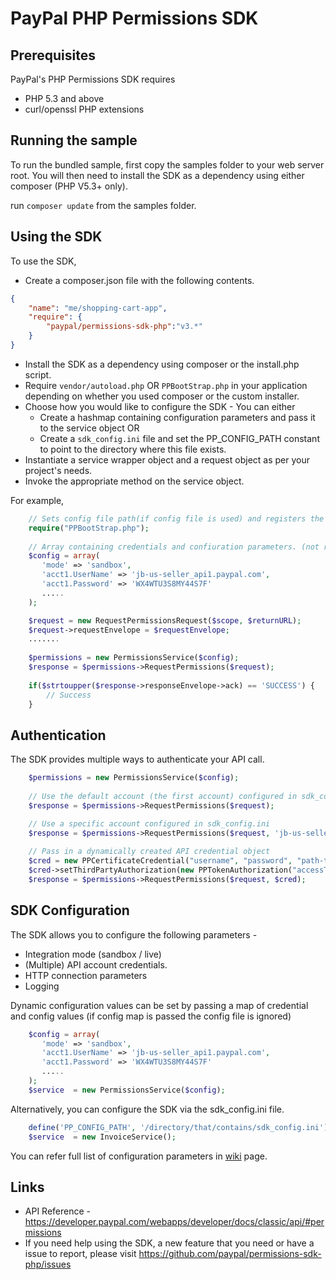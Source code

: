 
# PayPal PHP Permissions SDK


## Prerequisites

PayPal's PHP Permissions SDK requires 

   * PHP 5.3 and above 
   * curl/openssl PHP extensions 


## Running the sample

To run the bundled sample, first copy the samples folder to your web server root. You will then need to install the SDK as a dependency using either composer (PHP V5.3+ only).


run `composer update` from the samples folder.

## Using the SDK


To use the SDK,

   * Create a composer.json file with the following contents.
```json
{
    "name": "me/shopping-cart-app",
    "require": {
        "paypal/permissions-sdk-php":"v3.*"
    }
}
```

   * Install the SDK as a dependency using composer or the install.php script. 
   * Require `vendor/autoload.php` OR `PPBootStrap.php` in your application depending on whether you used composer or the custom installer.
   * Choose how you would like to configure the SDK - You can either
	  * Create a hashmap containing configuration parameters and pass it to the service object OR
      * Create a `sdk_config.ini` file and set the PP_CONFIG_PATH constant to point to the directory where this file exists.
   * Instantiate a service wrapper object and a request object as per your project's needs.
   * Invoke the appropriate method on the service object.

For example,

```php
	// Sets config file path(if config file is used) and registers the classloader
    require("PPBootStrap.php");
	
	// Array containing credentials and confiuration parameters. (not required if config file is used)
	$config = array(
       'mode' => 'sandbox',
       'acct1.UserName' => 'jb-us-seller_api1.paypal.com',
       'acct1.Password' => 'WX4WTU3S8MY44S7F'
       .....
    );

    $request = new RequestPermissionsRequest($scope, $returnURL);
	$request->requestEnvelope = $requestEnvelope;
	.......
	
	$permissions = new PermissionsService($config);
	$response = $permissions->RequestPermissions($request);
	
	if($strtoupper($response->responseEnvelope->ack) == 'SUCCESS') {
		// Success
	}
 ```
  
## Authentication

The SDK provides multiple ways to authenticate your API call.

```php
	$permissions = new PermissionsService($config);
	
	// Use the default account (the first account) configured in sdk_config.ini
	$response = $permissions->RequestPermissions($request);	

	// Use a specific account configured in sdk_config.ini
	$response = $permissions->RequestPermissions($request, 'jb-us-seller_api1.paypal.com');	
	 
	// Pass in a dynamically created API credential object
    $cred = new PPCertificateCredential("username", "password", "path-to-pem-file");
    $cred->setThirdPartyAuthorization(new PPTokenAuthorization("accessToken", "tokenSecret"));
	$response = $permissions->RequestPermissions($request, $cred);	
 ``` 
  
## SDK Configuration


The SDK allows you to configure the following parameters - 

   * Integration mode (sandbox / live)
   * (Multiple) API account credentials.
   * HTTP connection parameters
   * Logging 
   
Dynamic configuration values can be set by passing a map of credential and config values (if config map is passed the config file is ignored)
```php
    $config = array(
       'mode' => 'sandbox',
       'acct1.UserName' => 'jb-us-seller_api1.paypal.com',
       'acct1.Password' => 'WX4WTU3S8MY44S7F'
       .....
    );
	$service  = new PermissionsService($config);
```
Alternatively, you can configure the SDK via the sdk_config.ini file. 
```php
    define('PP_CONFIG_PATH', '/directory/that/contains/sdk_config.ini');
    $service  = new InvoiceService();
```

You can refer full list of configuration parameters in [wiki](https://github.com/paypal/sdk-core-php/wiki/Configuring-the-SDK) page.

## Links

   * API Reference - https://developer.paypal.com/webapps/developer/docs/classic/api/#permissions
   * If you need help using the SDK, a new feature that you need or have a issue to report, please visit https://github.com/paypal/permissions-sdk-php/issues 
